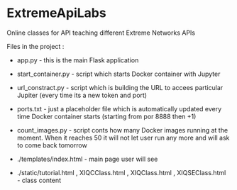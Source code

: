 # ExtremeApiLabs
Online classes for API teaching different Extreme Networks APIs

Files in the project : 

- app.py - this is the main Flask application 

- start_container.py - script which starts Docker container with Jupyter

- url_constract.py - script which is building the URL to accees particular Jupiter (every time its a new token and port)

- ports.txt - just a placeholder file which is automatically updated every time Docker container starts (starting from por 8888 then +1)

- count_images.py - script conts how many Docker images running at the moment. When it reaches 50 it will not let user run any more and will ask to come back tomorrow

- ./templates/index.html - main page user will see

- ./static/tutorial.html , XIQCClass.html , XIQClass.html , XIQSEClass.html - class content 
